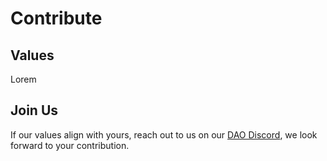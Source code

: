# Contribute

## Values

Lorem

## Join Us

If our values align with yours, reach out to us on our [DAO Discord](#),
we look forward to your contribution.
